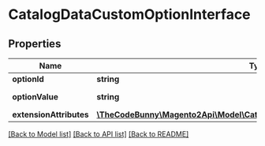 # CatalogDataCustomOptionInterface

## Properties
Name | Type | Description | Notes
------------ | ------------- | ------------- | -------------
**optionId** | **string** | Option id | 
**optionValue** | **string** | Option value | 
**extensionAttributes** | [**\TheCodeBunny\Magento2Api\Model\CatalogDataCustomOptionExtensionInterface**](CatalogDataCustomOptionExtensionInterface.md) |  | [optional] 

[[Back to Model list]](../README.md#documentation-for-models) [[Back to API list]](../README.md#documentation-for-api-endpoints) [[Back to README]](../README.md)


